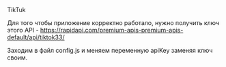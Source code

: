 TikTuk

Для того чтобы приложение корректно работало, нужно получить ключ этого API - https://rapidapi.com/premium-apis-premium-apis-default/api/tiktok33/

Заходим в файл config.js и меняем переменную apiKey заменяя ключ своим.
